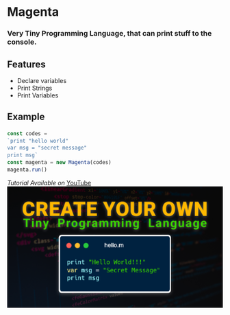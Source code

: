 # Magenta
### Very Tiny Programming Language, that can print stuff to the console.


## Features
- Declare variables
- Print Strings
- Print Variables

## Example
```js
const codes = 
`print "hello world"
var msg = "secret message"
print msg`
const magenta = new Magenta(codes)
magenta.run()
```


*Tutorial Available on* [YouTube](https://www.youtube.com/watch?v=tb3eIEFgvKQ)
[![preview](thumbnail.png)](https://www.youtube.com/watch?v=tb3eIEFgvKQ)